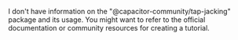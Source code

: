 I don't have information on the "@capacitor-community/tap-jacking" package and its usage. You might want to refer to the official documentation or community resources for creating a tutorial.
